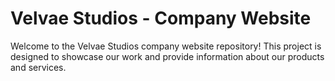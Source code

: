 # Velvae Studios - Company Website

Welcome to the Velvae Studios company website repository! This project is designed to showcase our work and provide information about our products and services.
